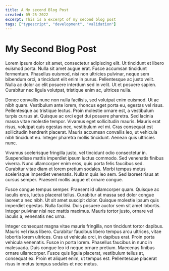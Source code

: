 ```yaml
---
title: A My second Blog Post
created: 09-25-2022
excerpt: This is a excerpt of my second blog post
tags: ["typescript", "development", "validation"]
---
```


# My Second Blog Post

Lorem ipsum dolor sit amet, consectetur adipiscing elit. Ut tincidunt et libero euismod porta. Nulla sit amet augue erat. Fusce accumsan tincidunt fermentum. Phasellus euismod, nisi non ultricies pulvinar, neque sem bibendum orci, a tincidunt elit enim in purus. Pellentesque ac justo velit. Nulla ac dolor ac elit posuere interdum sed in velit. Ut et posuere sapien. Curabitur nec ligula volutpat, tristique enim ac, ultrices nulla.

Donec convallis nunc non nulla facilisis, sed volutpat enim euismod. Ut ac nibh quam. Vestibulum ante lorem, rhoncus eget porta eu, egestas vel risus. Pellentesque ac tristique lectus. Proin molestie ornare est, a vestibulum turpis cursus at. Quisque ac orci eget dui posuere pharetra. Sed lacinia massa vitae molestie tempor. Vivamus eget sollicitudin mauris. Mauris erat risus, volutpat quis egestas nec, vestibulum vel mi. Cras consequat est sollicitudin hendrerit placerat. Mauris accumsan convallis leo, ut vehicula nibh tincidunt eu. Integer pharetra mollis tincidunt. Aenean quis ultricies nunc.

Vivamus scelerisque fringilla justo, vel tincidunt odio consectetur in. Suspendisse mattis imperdiet ipsum luctus commodo. Sed venenatis finibus viverra. Nunc ullamcorper enim eros, quis porta felis faucibus sed. Curabitur vitae diam et lorem pretium sodales. Morbi tempus metus scelerisque imperdiet venenatis. Nullam quis leo sem. Sed laoreet risus at cursus semper. Praesent mollis augue et ornare congue.

Fusce congue tempus semper. Praesent id ullamcorper quam. Quisque ac iaculis eros, luctus placerat tellus. Curabitur at massa sed dolor congue laoreet a nec nibh. Ut sit amet suscipit dolor. Quisque molestie ipsum quis imperdiet egestas. Nulla facilisi. Duis posuere auctor sem sit amet lobortis. Integer pulvinar nisi nec mattis maximus. Mauris tortor justo, ornare vel iaculis a, venenatis nec urna.

Integer consequat magna vitae mauris fringilla, non tincidunt tortor dapibus. Mauris vel risus libero. Curabitur faucibus libero tempus arcu ultrices, vitae lobortis lorem ultrices. Cras ut vehicula orci, in dapibus erat. Proin porta vehicula venenatis. Fusce in porta lorem. Phasellus faucibus in nunc in malesuada. Duis congue leo id neque ornare pretium. Maecenas finibus ornare ullamcorper. Fusce quis ligula placerat, vestibulum tellus at, consequat ex. Proin et aliquet enim, ut tempus est. Pellentesque placerat risus in metus tempus sodales et nec metus.
